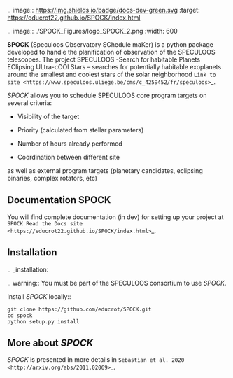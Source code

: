 .. image:: https://img.shields.io/badge/docs-dev-green.svg
    :target: https://educrot22.github.io/SPOCK/index.html

.. image:: ./SPOCK_Figures/logo_SPOCK_2.png
   :width: 600

**SPOCK** (Speculoos Observatory SChedule maKer) is a python package developed to handle the
planification of observation of the SPECULOOS telescopes. The project SPECULOOS -Search for habitable Planets EClipsing ULtra-cOOl Stars –
searches for potentially habitable exoplanets around the smallest and coolest stars
of the solar neighborhood `Link to site <https://www.speculoos.uliege.be/cms/c_4259452/fr/speculoos>`_.

*SPOCK* allows you to schedule SPECULOOS core program targets on several criteria:

*  Visibility of the target

*  Priority (calculated from stellar parameters)

*  Number of hours already performed

*  Coordination between different site

as well as external program targets (planetary candidates, eclipsing binaries, complex rotators, etc)

Documentation SPOCK
---------------------

You will find complete documentation (in dev) for setting up your project at `SPOCK Read
the Docs site <https://educrot22.github.io/SPOCK/index.html>`_.


Installation
---------------------

.. _installation:


.. warning::
    You must be part of the SPECULOOS consortium to use *SPOCK*.


Install *SPOCK* locally::

    git clone https://github.com/educrot/SPOCK.git
    cd spock
    python setup.py install




More about *SPOCK*
---------------------

*SPOCK* is presented in more details in `Sebastian et al. 2020 <http://arxiv.org/abs/2011.02069>`_.
